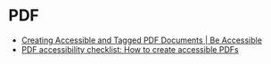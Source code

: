 # PDF

- [Creating Accessible and Tagged PDF Documents | Be Accessible](https://beaccessible.com/post/creating-accessible-and-tagged-pdf-documents/)
- [PDF accessibility checklist: How to create accessible PDFs](https://www.insytful.com/community/blog/pdf-accessibility-checklist-how-to-create-accessible-pdfs?utm_source=A11y+weekly&utm_medium=newsletter&utm_campaign=A11y+weekly+January&utm_content=pdf+accessibility+checklist)
